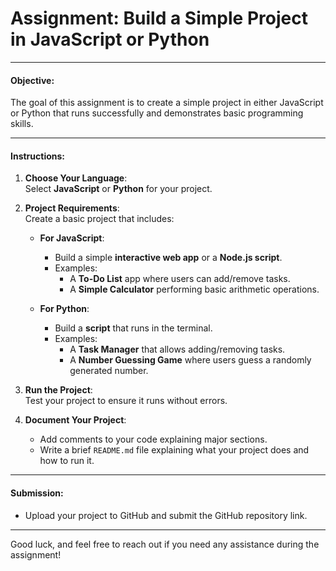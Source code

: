# **Assignment: Build a Simple Project in JavaScript or Python**

---

#### **Objective:**

The goal of this assignment is to create a simple project in either JavaScript or Python that runs successfully and demonstrates basic programming skills.

---

#### **Instructions:**

1. **Choose Your Language**:  
   Select **JavaScript** or **Python** for your project.

2. **Project Requirements**:  
   Create a basic project that includes:
   - **For JavaScript**:
     - Build a simple **interactive web app** or a **Node.js script**.
     - Examples: 
       - A **To-Do List** app where users can add/remove tasks.
       - A **Simple Calculator** performing basic arithmetic operations.

   - **For Python**:
     - Build a **script** that runs in the terminal.
     - Examples:
       - A **Task Manager** that allows adding/removing tasks.
       - A **Number Guessing Game** where users guess a randomly generated number.

3. **Run the Project**:  
   Test your project to ensure it runs without errors.

4. **Document Your Project**:  
   - Add comments to your code explaining major sections.
   - Write a brief `README.md` file explaining what your project does and how to run it.

---

#### **Submission:**

- Upload your project to GitHub and submit the GitHub repository link.

---

Good luck, and feel free to reach out if you need any assistance during the assignment!